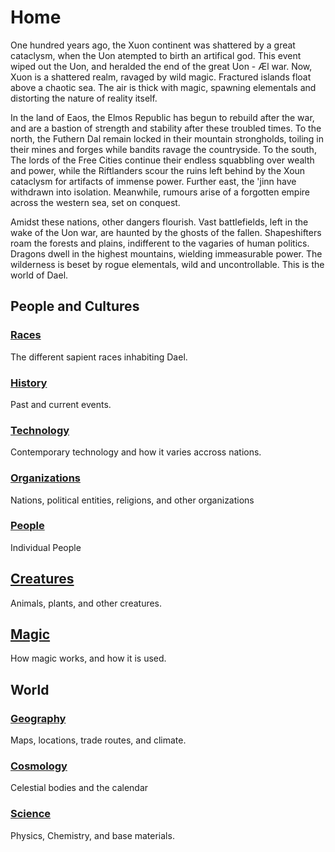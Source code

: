 # Home
One hundred years ago, the Xuon continent was shattered by a great
cataclysm, when the Uon atempted to birth an artifical god. This event
wiped out the Uon, and heralded the end of the great Uon - Æl war.
Now, Xuon is a shattered realm, ravaged by wild magic. Fractured islands float
above a chaotic sea. The air is thick with magic, spawning
elementals and distorting the nature of reality itself.

In the land of Eaos, the Elmos Republic has begun to rebuild after the
war, and are a bastion of strength and stability after these troubled
times.
To the north, the Futhern Dal remain locked in their mountain
strongholds, toiling in their mines and forges while bandits ravage the
countryside.
To the south, The lords of the Free Cities continue their endless
squabbling over wealth and power, while the Riftlanders scour the ruins
left behind by the Xoun cataclysm for artifacts of immense power.
Further east, the 'jinn have withdrawn into isolation.
Meanwhile, rumours arise of a forgotten empire across the western sea, set on conquest.

Amidst these nations, other dangers flourish. 
Vast battlefields, left in the wake of the Uon war, are haunted by the ghosts of the fallen.
Shapeshifters roam the forests and plains, indifferent to the vagaries of human politics.
Dragons dwell in the highest mountains, wielding immeasurable power.
The wilderness is beset by rogue elementals, wild and uncontrollable.
This is the world of Dael.

## People and Cultures

### [Races](./culture/races)

The different sapient races inhabiting Dael.

### [History](./culture/history/history)

Past and current events.

### [Technology](./culture/technology)

Contemporary technology and how it varies accross nations.

### [Organizations](./culture/organizations)

Nations, political entities, religions, and other organizations

### [People](./culture/people)

Individual People

## [Creatures](./world/bestiary/)

Animals, plants, and other creatures.

## [Magic](./world/magic)

How magic works, and how it is used.

## World

### [Geography](./world/geography)

Maps, locations, trade routes, and climate.

### [Cosmology](./world/cosmology/cosmology)

Celestial bodies and the calendar

### [Science](./world/science)

Physics, Chemistry, and base materials.



